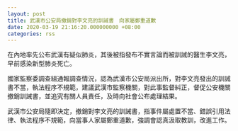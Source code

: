 ```yaml
---
layout: post
title: 武漢市公安局撤銷對李文亮的訓誡書　向家屬鄭重道歉
date: 2020-03-19 21:16:20.000000000 +08:00
categories: rss
---
```


在內地率先公布武漢有疑似肺炎，其後被指發布不實言論而被訓誡的醫生李文亮，早前感染新型肺炎死亡。

國家監察委調查組通報調查情況，認為武漢市公安局派出所，對李文亮發出的訓誡書不當，執法程序不規範，建議武漢市監察機關，對此事監督糾正，督促公安機關撤銷訓誡書，並追究有關人員責任，及時向社會公布處理結果。 

武漢市公安局隨即決定，撤銷對李文亮的訓誡書，指事件屬處置不當、錯誤引用法律、執法程序不規範，向當事人家屬鄭重道歉，強調會認真汲取教訓，改進工作。
